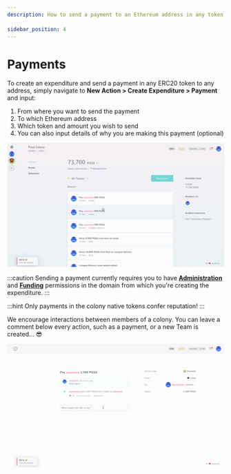 ```yaml
---
description: How to send a payment to an Ethereum address in any token.

sidebar_position: 4
---
```


# Payments

To create an expenditure and send a payment in any ERC20 token to any address, simply navigate to **New Action > Create Expenditure > Payment** and input:

1. From where you want to send the payment
2. To which Ethereum address
3. Which token and amount you wish to send
4. You can also input details of why you are making this payment (optional)

![](../assets/CreatePayment.gif)

:::caution
Sending a payment currently requires you to have [**Administration**](../creator-forge/advanced-features/permissions.md#administration) and [**Funding**](../creator-forge/advanced-features/permissions.md#funding) permissions in the domain from which you're creating the expenditure.
:::

:::hint
Only payments in the colony native tokens confer reputation!
:::

We encourage interactions between members of a colony. You can leave a comment below every action, such as a payment, or a new Team is created... :sunglasses:

![](../assets/CommentPay.gif)
